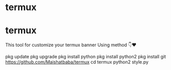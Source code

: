 # termux
# termux
This tool for customize your termux banner
Using method 👇❤

pkg update
pkg upgrade
pkg install python
pkg install python2
pkg install git
https://github.com/Maishatbaba/termux
cd termux 
python2 style.py
